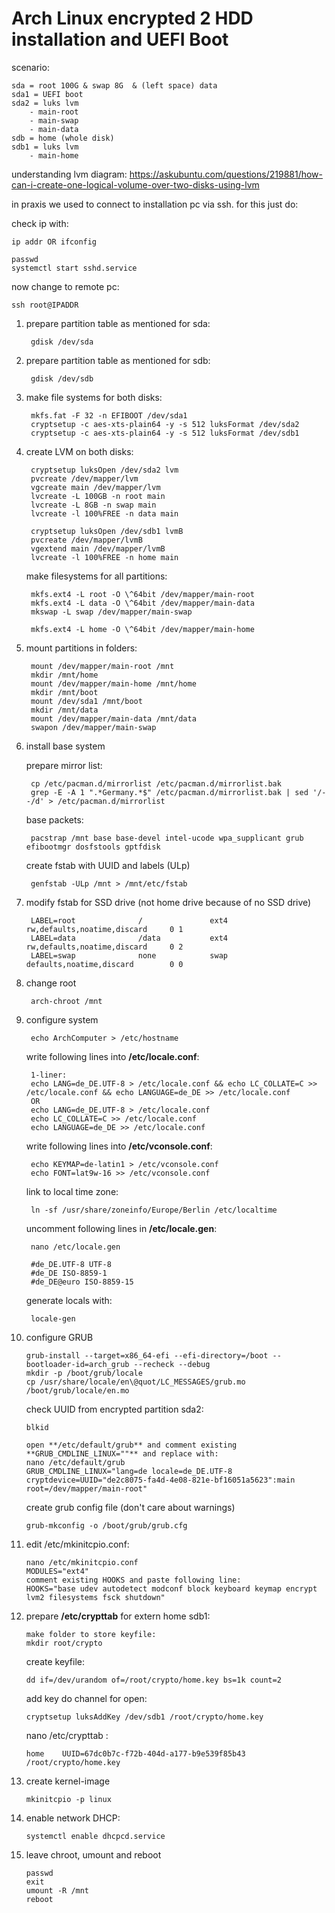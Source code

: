 # Arch Linux encrypted 2 HDD installation and UEFI Boot


scenario:

	sda = root 100G & swap 8G  & (left space) data
	sda1 = UEFI boot
	sda2 = luks lvm
		- main-root
		- main-swap
		- main-data
	sdb = home (whole disk)
	sdb1 = luks lvm
		- main-home 

understanding lvm diagram: https://askubuntu.com/questions/219881/how-can-i-create-one-logical-volume-over-two-disks-using-lvm

in praxis we used to connect to installation pc via ssh. for this just do:

check ip with:

	ip addr OR ifconfig

	passwd
	systemctl start sshd.service
	
now change to remote pc:

	ssh root@IPADDR

1. prepare partition table as mentioned for sda:

		gdisk /dev/sda
	
2. prepare partition table as mentioned for sdb:

		gdisk /dev/sdb

3. make file systems for both disks:

		mkfs.fat -F 32 -n EFIBOOT /dev/sda1
		cryptsetup -c aes-xts-plain64 -y -s 512 luksFormat /dev/sda2
		cryptsetup -c aes-xts-plain64 -y -s 512 luksFormat /dev/sdb1
	
4. create LVM on both disks:
	
		cryptsetup luksOpen /dev/sda2 lvm
		pvcreate /dev/mapper/lvm
		vgcreate main /dev/mapper/lvm
		lvcreate -L 100GB -n root main
		lvcreate -L 8GB -n swap main
		lvcreate -l 100%FREE -n data main

		cryptsetup luksOpen /dev/sdb1 lvmB
		pvcreate /dev/mapper/lvmB
		vgextend main /dev/mapper/lvmB 
		lvcreate -l 100%FREE -n home main

	make filesystems for all partitions:

		mkfs.ext4 -L root -O \^64bit /dev/mapper/main-root
		mkfs.ext4 -L data -O \^64bit /dev/mapper/main-data
		mkswap -L swap /dev/mapper/main-swap

		mkfs.ext4 -L home -O \^64bit /dev/mapper/main-home

5. mount partitions in folders:
	
		mount /dev/mapper/main-root /mnt
		mkdir /mnt/home
		mount /dev/mapper/main-home /mnt/home
		mkdir /mnt/boot
		mount /dev/sda1 /mnt/boot
		mkdir /mnt/data
		mount /dev/mapper/main-data /mnt/data
		swapon /dev/mapper/main-swap

6. install base system

	prepare mirror list:
	
		cp /etc/pacman.d/mirrorlist /etc/pacman.d/mirrorlist.bak
		grep -E -A 1 ".*Germany.*$" /etc/pacman.d/mirrorlist.bak | sed '/--/d' > /etc/pacman.d/mirrorlist
	
	base packets:
	
		pacstrap /mnt base base-devel intel-ucode wpa_supplicant grub efibootmgr dosfstools gptfdisk
	
	create fstab with UUID and labels (ULp)
	
		genfstab -ULp /mnt > /mnt/etc/fstab  

7. modify fstab for SSD drive (not home drive because of no SSD drive)
	
		LABEL=root              /               ext4            rw,defaults,noatime,discard     0 1
		LABEL=data              /data           ext4            rw,defaults,noatime,discard     0 2
		LABEL=swap              none            swap            defaults,noatime,discard        0 0

8. change root

		arch-chroot /mnt

9. configure system
	
		echo ArchComputer > /etc/hostname


	write following lines into **/etc/locale.conf**:
	
		1-liner:
		echo LANG=de_DE.UTF-8 > /etc/locale.conf && echo LC_COLLATE=C >> /etc/locale.conf && echo LANGUAGE=de_DE >> /etc/locale.conf
		OR
		echo LANG=de_DE.UTF-8 > /etc/locale.conf
		echo LC_COLLATE=C >> /etc/locale.conf
		echo LANGUAGE=de_DE >> /etc/locale.conf
	
	write following lines into **/etc/vconsole.conf**:
	
		echo KEYMAP=de-latin1 > /etc/vconsole.conf
		echo FONT=lat9w-16 >> /etc/vconsole.conf

	link to local time zone:
	
		ln -sf /usr/share/zoneinfo/Europe/Berlin /etc/localtime

	uncomment following lines in **/etc/locale.gen**:	
	
		nano /etc/locale.gen

		#de_DE.UTF-8 UTF-8
		#de_DE ISO-8859-1
		#de_DE@euro ISO-8859-15

	generate locals with:
	
		locale-gen

10. configure GRUB

		grub-install --target=x86_64-efi --efi-directory=/boot --bootloader-id=arch_grub --recheck --debug
		mkdir -p /boot/grub/locale
		cp /usr/share/locale/en\@quot/LC_MESSAGES/grub.mo /boot/grub/locale/en.mo

	check UUID from encrypted partition sda2:
	
		blkid

		open **/etc/default/grub** and comment existing **GRUB_CMDLINE_LINUX=""** and replace with:
		nano /etc/default/grub
		GRUB_CMDLINE_LINUX="lang=de locale=de_DE.UTF-8 cryptdevice=UUID="de2c8075-fa4d-4e08-821e-bf16051a5623":main root=/dev/mapper/main-root"

	create grub config file (don't care about warnings)
	
		grub-mkconfig -o /boot/grub/grub.cfg

11. edit /etc/mkinitcpio.conf:

		nano /etc/mkinitcpio.conf
		MODULES="ext4"
		comment existing HOOKS and paste following line:
		HOOKS="base udev autodetect modconf block keyboard keymap encrypt lvm2 filesystems fsck shutdown"


12. prepare **/etc/crypttab** for extern home sdb1:
	
		make folder to store keyfile:
		mkdir root/crypto
	
	create keyfile:
	
		dd if=/dev/urandom of=/root/crypto/home.key bs=1k count=2 

	add key do channel for open:
	
		cryptsetup luksAddKey /dev/sdb1 /root/crypto/home.key

	nano /etc/crypttab : 
	
		home	UUID=67dc0b7c-f72b-404d-a177-b9e539f85b43	/root/crypto/home.key 

13. create kernel-image

		mkinitcpio -p linux

14. enable network DHCP:
	
		systemctl enable dhcpcd.service
	

15. leave chroot, umount and reboot
	
		passwd
		exit
		umount -R /mnt
		reboot
	
